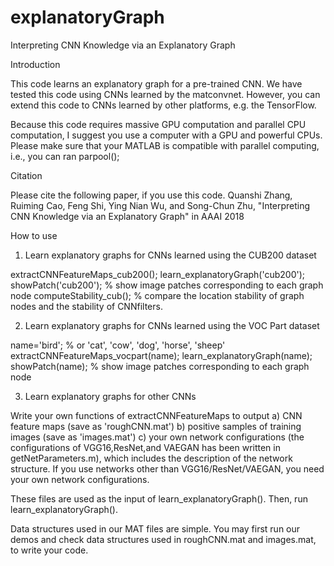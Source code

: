 # explanatoryGraph
Interpreting CNN Knowledge via an Explanatory Graph


Introduction

This code learns an explanatory graph for a pre-trained CNN. We have tested this code using CNNs learned by the matconvnet. However, you can extend this code to CNNs learned by other platforms, e.g. the TensorFlow.

Because this code requires massive GPU computation and parallel CPU computation, I suggest you use a computer with a GPU and powerful CPUs. Please make sure that your MATLAB is compatible with parallel computing, i.e., you can ran parpool();


Citation

Please cite the following paper, if you use this code.
Quanshi Zhang, Ruiming Cao, Feng Shi, Ying Nian Wu, and Song-Chun Zhu, "Interpreting CNN Knowledge via an Explanatory Graph" in AAAI 2018


How to use

1. Learn explanatory graphs for CNNs learned using the CUB200 dataset

extractCNNFeatureMaps_cub200();
learn_explanatoryGraph('cub200');
showPatch('cub200'); % show image patches corresponding to each graph node
computeStability_cub(); % compare the location stability of graph nodes and the stability of CNNfilters.

2. Learn explanatory graphs for CNNs learned using the VOC Part dataset

name='bird'; % or 'cat', 'cow', 'dog', 'horse', 'sheep'
extractCNNFeatureMaps_vocpart(name);
learn_explanatoryGraph(name);
showPatch(name); % show image patches corresponding to each graph node

3. Learn explanatory graphs for other CNNs

Write your own functions of extractCNNFeatureMaps to output
a) CNN feature maps (save as 'roughCNN.mat')
b) positive samples of training images (save as 'images.mat')
c) your own network configurations (the configurations of VGG16,ResNet,and VAEGAN has been written in getNetParameters.m), which includes the description of the network structure. If you use networks other than VGG16/ResNet/VAEGAN, you need your own network configurations.

These files are used as the input of learn_explanatoryGraph(). Then, run learn_explanatoryGraph().

Data structures used in our MAT files are simple. You may first run our demos and check data structures used in roughCNN.mat and images.mat, to write your code.
